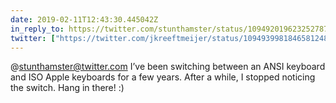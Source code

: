 ```yaml
---
date: 2019-02-11T12:43:30.445042Z
in_reply_to: https://twitter.com/stunthamster/status/1094920196232527872
twitter: ["https://twitter.com/jkreeftmeijer/status/1094939981846581248"]
---
```

@stunthamster@twitter.com I’ve been switching between an ANSI keyboard and ISO Apple keyboards for a few years. After a while, I stopped noticing the switch. Hang in there! :)
